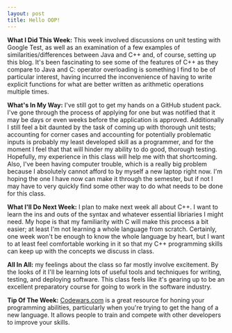 ```yaml
---
layout: post
title: Hello OOP!
---
```


**What I Did This Week:** This week involved discussions on unit testing with Google Test, as well as an examination of a few
examples of similarities/differences between Java and C++ and, of course, setting up this blog.  It's been fascinating to see
some of the features of C++ as they compare to Java and C: operator overloading is something I find to be of particular interest,
having incurred the inconvenience of having to write explicit functions for what are better written as arithmetic operations
multiple times.

**What's In My Way:** I've still got to get my hands on a GitHub student pack.  I've gone through the process of applying for one
but was notified that it may be days or even weeks before the application is approved.  Additionally I still feel a bit daunted
by the task of coming up with thorough unit tests; accounting for corner cases and accounting for potentially problematic inputs
is probably my least developed skill as a programmer, and for the moment I feel that that will hinder my ability to do good,
thorough testing.  Hopefully, my experience in this class will help me with that shortcoming.  Also, I've been having computer
trouble, which is a really big problem because I absolutely cannot afford to by myself a new laptop right now.  I'm hoping the one
I have now can make it through the semester, but if not I may have to very quickly find some other way to do what needs to be
done for this class.

**What I'll Do Next Week:** I plan to make next week all about C++.  I want to learn the ins and outs of the syntax and whatever
essential libriaries I might need.  My hope is that my familiarity with C will make this process a bit easier; at least I'm not
learning a whole language from scratch.  Certainly, one week won't be enough to know the whole language by heart, but I want to
at least feel comfortable working in it so that my C++ programming skills can keep up with the concepts we discuss in class.

**All In All:** my feelings about the class so far mostly involve excitement.  By the looks of it I'll be learning lots of useful
tools and techniques for writing, testing, and deploying software.  This class feels like it's gearing up to be an excellent
preparatory course for going to work in the software industry.

**Tip Of The Week:** [Codewars.com](https://www.codewars.com/) is a great resource for honing your programming abilities, particularly when you're trying
to get the hang of a new language.  It allows people to train and compete with other developers to improve your skills.
